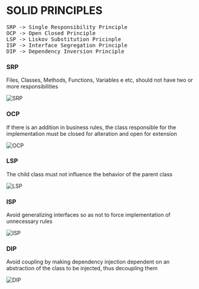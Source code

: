 # SOLID PRINCIPLES

<pre>
SRP -> Single Responsibility Principle
OCP -> Open Closed Principle
LSP -> Liskov Substitution Pricinple
ISP -> Interface Segregation Principle
DIP -> Dependency Inversion Principle
</pre>

### SRP
Files, Classes, Methods, Functions, Variables e etc, should not have two or more responsibilities

![SRP](https://user-images.githubusercontent.com/47615360/167480535-28b4bc63-a645-429b-9742-8694b6c73141.png)

### OCP
If there is an addition in business rules, the class responsible for the implementation must be closed for alteration and open for extension

![OCP](https://user-images.githubusercontent.com/47615360/167480553-63f74ff6-6556-4296-aad1-a4a33cb7430a.png)

### LSP
The child class must not influence the behavior of the parent class

![LSP](https://user-images.githubusercontent.com/47615360/167480572-a1fe63fd-b5b9-4faa-9074-c2eab4919f96.png)

### ISP
Avoid generalizing interfaces so as not to force implementation of unnecessary rules

![ISP](https://user-images.githubusercontent.com/47615360/167504140-65226cab-2c49-47e2-bfc1-73b77dcd81f1.png)

### DIP
Avoid coupling by making dependency injection dependent on an abstraction of the class to be injected, thus decoupling them

![DIP](https://user-images.githubusercontent.com/47615360/167480586-71f3e335-8bfc-4026-b798-6a62011ec0e7.png)
